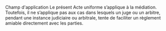 Champ d'application
Le présent Acte uniforme s’applique à la médiation. Toutefois, il ne s’applique pas aux
cas dans lesquels un juge ou un arbitre, pendant une instance judiciaire ou arbitrale, tente
de faciliter un règlement amiable directement avec les parties.